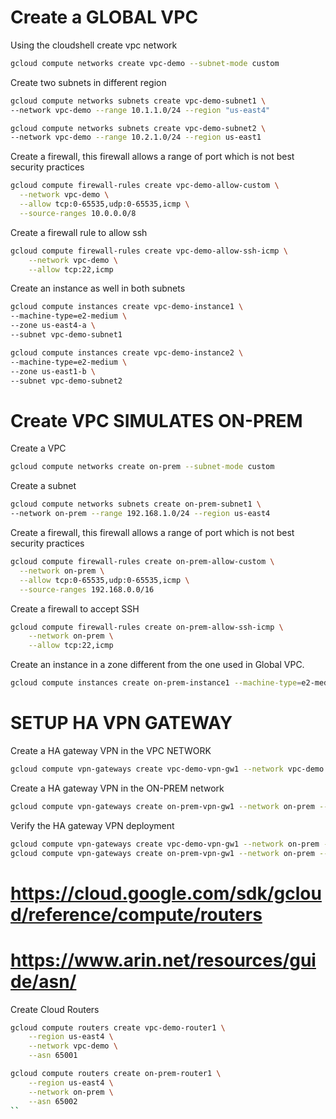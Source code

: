 # Create a GLOBAL VPC

Using the cloudshell create vpc network

```sh
gcloud compute networks create vpc-demo --subnet-mode custom
```

Create two subnets in different region

```sh
gcloud compute networks subnets create vpc-demo-subnet1 \
--network vpc-demo --range 10.1.1.0/24 --region "us-east4"
```

```sh
gcloud compute networks subnets create vpc-demo-subnet2 \
--network vpc-demo --range 10.2.1.0/24 --region us-east1
```

Create a firewall, this firewall allows a range of port which is not best security practices

```sh
gcloud compute firewall-rules create vpc-demo-allow-custom \
  --network vpc-demo \
  --allow tcp:0-65535,udp:0-65535,icmp \
  --source-ranges 10.0.0.0/8
```

Create a firewall rule to allow ssh

```sh
gcloud compute firewall-rules create vpc-demo-allow-ssh-icmp \
    --network vpc-demo \
    --allow tcp:22,icmp
```

Create an instance as well in both subnets

```sh
gcloud compute instances create vpc-demo-instance1 \
--machine-type=e2-medium \
--zone us-east4-a \
--subnet vpc-demo-subnet1
```

```sh
gcloud compute instances create vpc-demo-instance2 \
--machine-type=e2-medium \
--zone us-east1-b \
--subnet vpc-demo-subnet2
```

# Create VPC SIMULATES ON-PREM

Create a VPC 

```sh
gcloud compute networks create on-prem --subnet-mode custom
```

Create a subnet

```sh
gcloud compute networks subnets create on-prem-subnet1 \
--network on-prem --range 192.168.1.0/24 --region us-east4
```

Create a firewall, this firewall allows a range of port which is not best security practices

```sh
gcloud compute firewall-rules create on-prem-allow-custom \
  --network on-prem \
  --allow tcp:0-65535,udp:0-65535,icmp \
  --source-ranges 192.168.0.0/16
```

Create a firewall to accept SSH

```sh
gcloud compute firewall-rules create on-prem-allow-ssh-icmp \
    --network on-prem \
    --allow tcp:22,icmp
```

Create an instance in a zone different from the one used in Global VPC.

```sh
gcloud compute instances create on-prem-instance1 --machine-type=e2-medium --zone us-east4-b --subnet on-prem-subnet1
```


# SETUP HA VPN GATEWAY

Create a HA gateway VPN in the VPC NETWORK 
```sh
gcloud compute vpn-gateways create vpc-demo-vpn-gw1 --network vpc-demo --region us-east4
```

Create a HA gateway VPN in the ON-PREM network

```sh
gcloud compute vpn-gateways create on-prem-vpn-gw1 --network on-prem --region us-east4
```


Verify the HA gateway VPN deployment

```sh
gcloud compute vpn-gateways create vpc-demo-vpn-gw1 --network on-prem --region us-east4
gcloud compute vpn-gateways create on-prem-vpn-gw1 --network on-prem --region us-east4
```


# https://cloud.google.com/sdk/gcloud/reference/compute/routers
# https://www.arin.net/resources/guide/asn/
Create Cloud Routers

```sh
gcloud compute routers create vpc-demo-router1 \
    --region us-east4 \
    --network vpc-demo \
    --asn 65001
```

```sh
gcloud compute routers create on-prem-router1 \
    --region us-east4 \
    --network on-prem \
    --asn 65002
``

